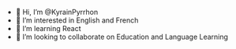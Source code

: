 - 👋 Hi, I’m @KyrainPyrrhon
- 👀 I’m interested in English and French
- 🌱 I’m learning React
- 💞️ I’m looking to collaborate on Education and Language Learning

<!---
KyrainPyrrhon/KyrainPyrrhon is a ✨ special ✨ repository because its `README.md` (this file) appears on your GitHub profile.
You can click the Preview link to take a look at your changes.
--->
